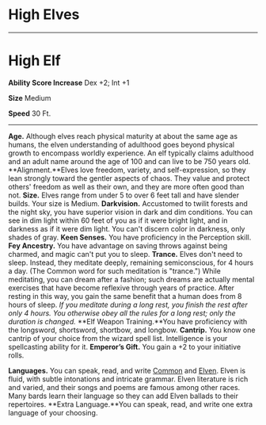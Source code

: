 High Elves
==========

* * *

High Elf
========

**Ability Score Increase** Dex +2; Int +1

**Size** Medium

**Speed** 30 Ft.

* * *

**Age.** Although elves reach physical maturity at about the same age as humans, the elven understanding of adulthood goes beyond physical growth to encompass worldly experience. An elf typically claims adulthood and an adult name around the age of 100 and can live to be 750 years old.  **Alignment.**Elves love freedom, variety, and self-expression, so they lean strongly toward the gentler aspects of chaos. They value and protect others' freedom as well as their own, and they are more often good than not.  **Size.** Elves range from under 5 to over 6 feet tall and have slender builds. Your size is Medium.  **Darkvision.** Accustomed to twilit forests and the night sky, you have superior vision in dark and dim conditions. You can see in dim light within 60 feet of you as if it were bright light, and in darkness as if it were dim light. You can't discern color in darkness, only shades of gray.  **Keen Senses.** You have proficiency in the Perception skill.  **Fey Ancestry.** You have advantage on saving throws against being charmed, and magic can't put you to sleep.  **Trance.** Elves don't need to sleep. Instead, they meditate deeply, remaining semiconscious, for 4 hours a day. (The Common word for such meditation is "trance.") While meditating, you can dream after a fashion; such dreams are actually mental exercises that have become reflexive through years of practice. After resting in this way, you gain the same benefit that a human does from 8 hours of sleep.  _If you meditate during a long rest, you finish the rest after only 4 hours. You otherwise obey all the rules for a long rest; only the duration is changed._  **Elf Weapon Training.**You have proficiency with the longsword, shortsword, shortbow, and longbow.  **Cantrip.** You know one cantrip of your choice from the wizard spell list. Intelligence is your spellcasting ability for it.  **Emperor’s Gift.** You gain a +2 to your initiative rolls.  

**Languages.** You can speak, read, and write [Common](/w/Ecaros-xohoo/a/common-article) and [Elven](/w/Ecaros-xohoo/a/elven-article). Elven is fluid, with subtle intonations and intricate grammar. Elven literature is rich and varied, and their songs and poems are famous among other races. Many bards learn their language so they can add Elven ballads to their repertoires.  **Extra Language.**You can speak, read, and write one extra language of your choosing.
